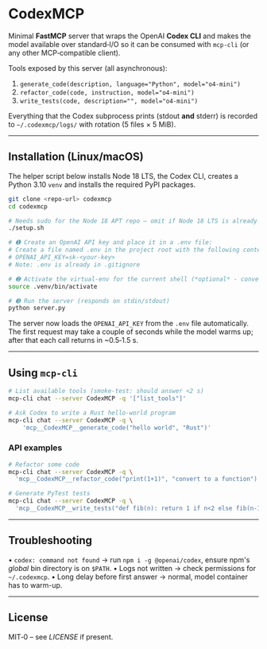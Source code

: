 # CodexMCP

Minimal **FastMCP** server that wraps the OpenAI **Codex CLI** and makes the
model available over standard‑I/O so it can be consumed with `mcp‑cli` (or any
other MCP‑compatible client).

Tools exposed by this server (all asynchronous):

1. `generate_code(description, language="Python", model="o4-mini")`
2. `refactor_code(code, instruction, model="o4-mini")`
3. `write_tests(code, description="", model="o4-mini")`

Everything that the Codex subprocess prints (stdout **and** stderr) is recorded
to `~/.codexmcp/logs/` with rotation (5 files × 5 MiB).

---

## Installation (Linux/macOS)

The helper script below installs Node 18 LTS, the Codex CLI, creates a Python
3.10 `venv` and installs the required PyPI packages.

```bash
git clone <repo-url> codexmcp
cd codexmcp

# Needs sudo for the Node 18 APT repo – omit if Node 18 LTS is already present.
./setup.sh

# ➊ Create an OpenAI API key and place it in a .env file:
# Create a file named .env in the project root with the following content:
# OPENAI_API_KEY=sk-<your-key>
# Note: .env is already in .gitignore

# ➋ Activate the virtual-env for the current shell (*optional* - convenience)
source .venv/bin/activate

# ➌ Run the server (responds on stdin/stdout)
python server.py
```

The server now loads the `OPENAI_API_KEY` from the `.env` file automatically.
The first request may take a couple of seconds while the model warms up; after
that each call returns in ~0.5‑1.5 s.

---

## Using `mcp-cli`

```bash
# List available tools (smoke-test: should answer <2 s)
mcp-cli chat --server CodexMCP -q '["list_tools"]'

# Ask Codex to write a Rust hello-world program
mcp-cli chat --server CodexMCP -q \
    'mcp__CodexMCP__generate_code("hello world", "Rust")'
```

### API examples

```bash
# Refactor some code
mcp-cli chat --server CodexMCP -q \
  'mcp__CodexMCP__refactor_code("print(1+1)", "convert to a function")'

# Generate PyTest tests
mcp-cli chat --server CodexMCP -q \
  'mcp__CodexMCP__write_tests("def fib(n): return 1 if n<2 else fib(n-1)+fib(n-2)")'
```

---

## Troubleshooting

• `codex: command not found` → run `npm i -g @openai/codex`, ensure
  npm's *global* bin directory is on `$PATH`.
• Logs not written → check permissions for `~/.codexmcp`.
• Long delay before first answer → normal, model container has to warm-up.

---

## License

MIT‑0 – see *LICENSE* if present.
